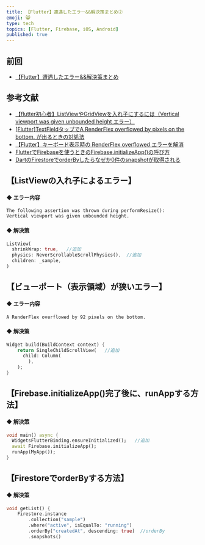 ```yaml
---
title: 【Flutter】遭遇したエラー&&解決策まとめ②
emoji: 😸
type: tech
topics: [Flutter, Firebase, iOS, Android]
published: true
---
```

## 前回
 - [【Flutter】遭遇したエラー&&解決策まとめ](https://zenn.dev/endo/articles/8d037e3e7a29422e557c)

## 参考文献
 - [【flutter初心者】ListViewやGridViewを入れ子にするには（Vertical viewport was given unbounded height エラー）](https://qiita.com/code-cutlass/items/3a8b759056db1e8f7639)
 - [[Flutter]TextFieldタップでA RenderFlex overflowed by <xxx> pixels on the bottom. が出るときの対処法](https://qiita.com/welchi/items/e9c907828e553d448269)
 - [【Flutter】キーボード表示時の RenderFlex overflowed エラーを解消](https://yaba-blog.com/flutter-renderflex-overflowed/#toc2)
 - [FlutterでFirebaseを使うときのFirebase.initializeApp()の呼び方](https://qiita.com/edasan/items/f32bc58a4afd0ca92432)
 - [DartのFirestoreでorderByしたらなぜか0件のsnapshotが取得される](https://qiita.com/sekitaka_1214/items/a59ef0f1889ffef6cbc6)

## 【ListViewの入れ子によるエラー】

#### ◆ エラー内容

```
The following assertion was thrown during performResize():
Vertical viewport was given unbounded height.
```

#### ◆ 解決策

```main.dart
ListView(
  shrinkWrap: true,   //追加
  physics: NeverScrollableScrollPhysics(),  //追加
  children: _sample,
)
```

## 【ビューポート（表示領域）が狭いエラー】

#### ◆ エラー内容
```
A RenderFlex overflowed by 92 pixels on the bottom.
```

#### ◆ 解決策
```main.dart
Widget build(BuildContext context) {
    return SingleChildScrollView(   //追加
      child: Column(
        ),
    );
}
```

## 【Firebase.initializeApp()完了後に、runAppする方法】

#### ◆ 解決策
```main.dart
void main() async {
  WidgetsFlutterBinding.ensureInitialized();   //追加
  await Firebase.initializeApp();
  runApp(MyApp());
}
```

## 【FirestoreでorderByする方法】

#### ◆ 解決策
```main.dart
void getList() {
    Firestore.instance
        .collection("sample")
        .where("active", isEqualTo: "running")
        .orderBy("createdAt", descending: true)  //orderBy
        .snapshots()
```



